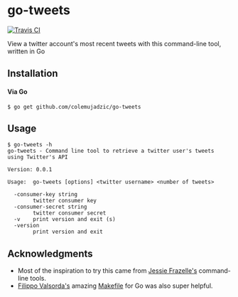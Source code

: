 # go-tweets

[![Travis CI](https://img.shields.io/travis/colemujadzic/go-tweets.svg?style=for-the-badge)](https://travis-ci.org/colemujadzic/go-tweets)

View a twitter account's most recent tweets with this command-line tool, written in Go

## Installation

#### Via Go

```console
$ go get github.com/colemujadzic/go-tweets
```

## Usage

```console
$ go-tweets -h
go-tweets - Command line tool to retrieve a twitter user's tweets using Twitter's API

Version: 0.0.1

Usage:  go-tweets [options] <twitter username> <number of tweets>

  -consumer-key string
        twitter consumer key
  -consumer-secret string
        twitter consumer secret
  -v    print version and exit (s)
  -version
        print version and exit
```

## Acknowledgments

* Most of the inspiration to try this came from [Jessie Frazelle's](https://github.com/jessfraz/) command-line tools.
* [Filippo Valsorda's](https://github.com/FiloSottile) amazing [Makefile](https://github.com/cloudflare/hellogopher) for Go was also super helpful.
